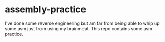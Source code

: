 # assembly-practice

I've done some reverse engineering but am far from being able to whip up some asm just from using my brainmeat. This repo contains some asm practice.
